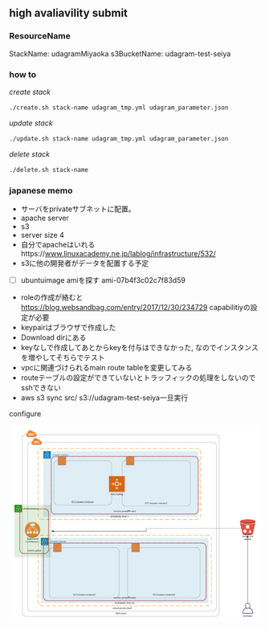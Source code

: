 ## high avaliavility submit

### ResourceName

StackName: udagramMiyaoka
s3BucketName: udagram-test-seiya


### how to

*create stack*

```sh
./create.sh stack-name udagram_tmp.yml udagram_parameter.json
```

*update stack*

```sh
./update.sh stack-name udagram_tmp.yml udagram_parameter.json
```

*delete stack*

```sh
./delete.sh stack-name
```



### japanese memo

- サーバをprivateサブネットに配置。
- apache server
- s3
- server size 4
- 自分でapacheはいれるhttps://www.linuxacademy.ne.jp/lablog/infrastructure/532/
- s3に他の開発者がデータを配置する予定
- [ ] ubuntuimage amiを探す ami-07b4f3c02c7f83d59
- roleの作成が絡むと https://blog.websandbag.com/entry/2017/12/30/234729 capabilitiyの設定が必要
- keypairはブラウザで作成した
- Download dirにある
- keyなしで作成してあとからkeyを付与はできなかった, なのでインスタンスを増やしてそちらでテスト
- vpcに関連づけられるmain route tableを変更してみる
- routeテーブルの設定ができていないとトラッフィックの処理をしないのでsshできない
- aws s3 sync src/ s3://udagram-test-seiya一旦実行

configure

![lucidchartimg](./images/udacity_exam.png)